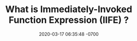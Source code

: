 ---
layout: post
title:  "What is Immediately-Invoked Function Expression (IIFE) ?"
date:   2020-03-17 06:35:48 -0700
categories: javascript
---